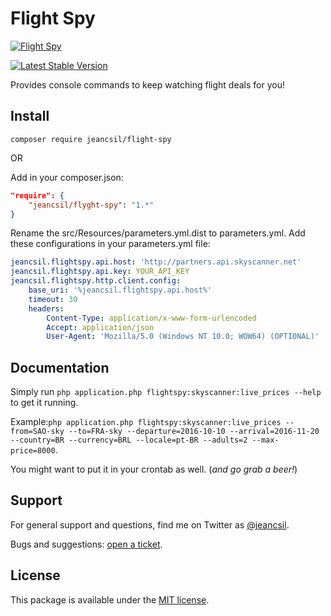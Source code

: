 # Flight Spy
[![Flight Spy](http://business.skyscanner.net/Content/images/logo/ssf-white-color.png)](http://www.skyscanner.net)

[![Latest Stable Version](https://img.shields.io/badge/jeancsil-flight--spy-blue.svg)](https://packagist.org/packages/jeancsil/flight-spy)



Provides console commands to keep watching flight deals for you!


## Install
`composer require jeancsil/flight-spy`

OR

Add in your composer.json:

```json
"require": {
    "jeancsil/flyght-spy": "1.*"
}
```

Rename the src/Resources/parameters.yml.dist to parameters.yml. 
Add these configurations in your parameters.yml file:

```yaml
jeancsil.flightspy.api.host: 'http://partners.api.skyscanner.net'
jeancsil.flightspy.api.key: YOUR_API_KEY
jeancsil.flightspy.http.client.config:
    base_uri: '%jeancsil.flightspy.api.host%'
    timeout: 30
    headers:
        Content-Type: application/x-www-form-urlencoded
        Accept: application/json
        User-Agent: 'Mozilla/5.0 (Windows NT 10.0; WOW64) (OPTIONAL)'
```

## Documentation

Simply run `php application.php flightspy:skyscanner:live_prices --help` to get it running.

Example:`php application.php flightspy:skyscanner:live_prices --from=SAO-sky --to=FRA-sky --departure=2016-10-10 --arrival=2016-11-20 --country=BR --currency=BRL --locale=pt-BR --adults=2 --max-price=8000`.

You might want to put it in your crontab as well. (*and go grab a beer!*)

## Support

For general support and questions, find me on Twitter as [@jeancsil](http://twitter.com./jeancsil).

Bugs and suggestions: [open a ticket](https://github.com/jeancsil/SkyscannerVigilantBundle/issues).

## License

This package is available under the [MIT license](LICENSE).
